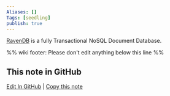 ```yaml
---
Aliases: []
Tags: [seedling]
publish: true
---
```

[RavenDB](https://ravendb.net/) is a fully Transactional NoSQL Document Database.

%% wiki footer: Please don't edit anything below this line %%

## This note in GitHub

<span class="git-footer">[Edit In GitHub](https://github.dev/data-engineering-community/data-engineering-wiki/blob/main/Tools/Databases/RavenDB.md "git-hub-edit-note") | [Copy this note](https://raw.githubusercontent.com/data-engineering-community/data-engineering-wiki/main/Tools/Databases/RavenDB.md "git-hub-copy-note") </span>
